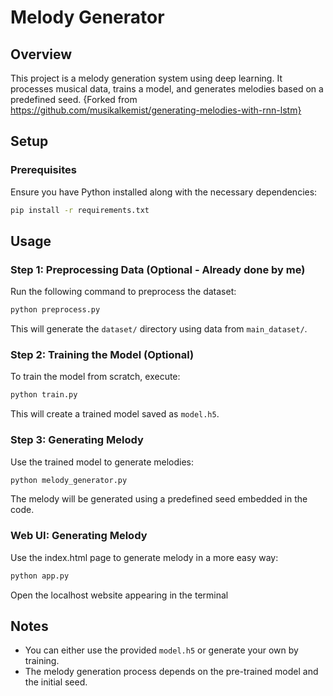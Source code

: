 # Melody Generator

## Overview
This project is a melody generation system using deep learning. It processes musical data, trains a model, and generates melodies based on a predefined seed. {Forked from https://github.com/musikalkemist/generating-melodies-with-rnn-lstm}


## Setup
### Prerequisites
Ensure you have Python installed along with the necessary dependencies:
```sh
pip install -r requirements.txt
```

## Usage

### Step 1: Preprocessing Data (Optional - Already done by me)
Run the following command to preprocess the dataset:
```sh
python preprocess.py
```
This will generate the `dataset/` directory using data from `main_dataset/`.

### Step 2: Training the Model (Optional)
To train the model from scratch, execute:
```sh
python train.py
```
This will create a trained model saved as `model.h5`.

### Step 3: Generating Melody
Use the trained model to generate melodies:
```sh
python melody_generator.py
```
The melody will be generated using a predefined seed embedded in the code.

### Web UI: Generating Melody
Use the index.html page to generate melody in a more easy way:
```sh
python app.py
```
Open the localhost website appearing in the terminal

## Notes
- You can either use the provided `model.h5` or generate your own by training.
- The melody generation process depends on the pre-trained model and the initial seed.


